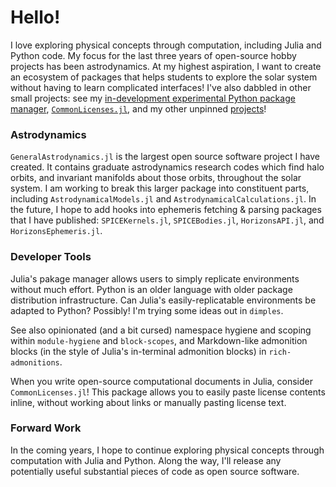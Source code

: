 # Hello!

I love exploring physical concepts through computation, including Julia and Python code. My focus for the last three years of open-source hobby projects has been astrodynamics. At my highest aspiration, I want to create an ecosystem of packages that helps students to explore the solar system without having to learn complicated interfaces! I've also dabbled in other small projects: see my [in-development experimental Python package manager](https://github.com/cadojo/dimples), [`CommonLicenses.jl`](https://github.com/cadojo/CommonLicenses.jl), and my other unpinned [projects](https://loopy.codes/packages)!

### Astrodynamics

`GeneralAstrodynamics.jl` is the largest open source software project I have created. It contains graduate astrodynamics research codes which find halo orbits, and invariant manifolds about those orbits, throughout the solar system. I am working to break this larger package into constituent parts, including `AstrodynamicalModels.jl` and `AstrodynamicalCalculations.jl`. In the future, I hope to add hooks into ephemeris fetching & parsing packages that I have published: `SPICEKernels.jl`, `SPICEBodies.jl`, `HorizonsAPI.jl`, and `HorizonsEphemeris.jl`.

### Developer Tools

Julia's pakage manager allows users to simply replicate environments without much effort. Python is an older language with older package distribution infrastructure. Can Julia's easily-replicatable environments be adapted to Python? Possibly! I'm trying some ideas out in `dimples`. 

See also opinionated (and a bit cursed) namespace hygiene and scoping within `module-hygiene` and `block-scopes`, and Markdown-like admonition blocks (in the style of Julia's in-terminal admonition blocks) in `rich-admonitions`.

When you write open-source computational documents in Julia, consider `CommonLicenses.jl`! This package allows you to easily paste license contents inline, without working about links or manually pasting license text.

### Forward Work

In the coming years, I hope to continue exploring physical concepts through computation with Julia and Python. Along the way, I'll release any potentially useful substantial pieces of code as open source software.

